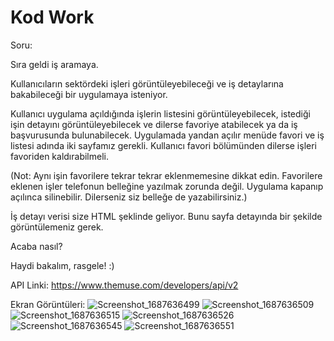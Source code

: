 # Kod Work

Soru:

Sıra geldi iş aramaya.

Kullanıcıların sektördeki işleri görüntüleyebileceği ve iş detaylarına bakabileceği bir uygulamaya isteniyor.

Kullanıcı uygulama açıldığında işlerin listesini görüntüleyebilecek, istediği işin detayını görüntüleyebilecek ve dilerse favoriye atabilecek ya da iş başvurusunda bulunabilecek. Uygulamada yandan açılır menüde favori ve iş listesi adında iki sayfamız gerekli. Kullanıcı favori bölümünden dilerse işleri favoriden kaldırabilmeli.

(Not: Aynı işin favorilere tekrar tekrar eklenmemesine dikkat edin. Favorilere eklenen işler telefonun belleğine yazılmak zorunda değil. Uygulama kapanıp açılınca silinebilir. Dilerseniz siz belleğe de yazabilirsiniz.)

İş detayı verisi size HTML şeklinde geliyor. Bunu sayfa detayında bir şekilde görüntülemeniz gerek.

Acaba nasıl?

Haydi bakalım, rasgele! :)

API Linki: https://www.themuse.com/developers/api/v2

Ekran Görüntüleri:
![Screenshot_1687636499](https://github.com/yusufcandmrz/kod-work/assets/93606208/9bb1a72c-32c7-4b52-a5d6-6ab09bca2a10)
![Screenshot_1687636509](https://github.com/yusufcandmrz/kod-work/assets/93606208/b426e88a-2335-4fde-95ae-54dcec1f4f67)
![Screenshot_1687636515](https://github.com/yusufcandmrz/kod-work/assets/93606208/48244ce6-7470-4a4f-894a-9d5d9bba109f)
![Screenshot_1687636526](https://github.com/yusufcandmrz/kod-work/assets/93606208/b6635c2d-56b9-483e-a73c-ae3a361a59dd)
![Screenshot_1687636545](https://github.com/yusufcandmrz/kod-work/assets/93606208/95dc6f88-c0f1-4043-ad04-0ed271119d1f)
![Screenshot_1687636551](https://github.com/yusufcandmrz/kod-work/assets/93606208/31eefa4b-31ce-487a-9a67-24cffec402f4)

